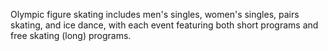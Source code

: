 Olympic figure skating includes men's singles, women's singles, pairs skating, and ice dance, with each event featuring both short programs and free skating (long) programs.
